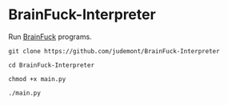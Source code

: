 # BrainFuck-Interpreter
Run <a href=https://fr.wikipedia.org/wiki/Brainfuck>BrainFuck</a> programs.

`git clone https://github.com/judemont/BrainFuck-Interpreter`

`cd BrainFuck-Interpreter`

`chmod +x main.py`

`./main.py`
